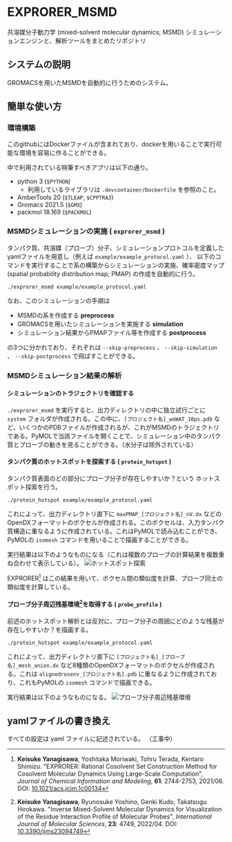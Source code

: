 # EXPRORER_MSMD

共溶媒分子動力学 (mixed-solvent molecular dynamics; MSMD) シミュレーションエンジンと、解析ツールをまとめたリポジトリ

## システムの説明

GROMACSを用いたMSMDを自動的に行うためのシステム。

## 簡単な使い方

### 環境構築
このgithubにはDockerファイルが含まれており、dockerを用いることで実行可能な環境を容易に作ることができる。

中で利用されている特筆すべきアプリは以下の通り。

- python 3 (`$PYTHON`)
  - 利用しているライブラリは `.devcontainer/Dockerfile` を参照のこと。
- AmberTools 20 (`$TLEAP`, `$CPPTRAJ`)
- Gromacs 2021.5 (`$GMX`)
- packmol 18.169 (`$PACKMOL`)

### MSMDシミュレーションの実施 ( `exprorer_msmd` )

タンパク質、共溶媒（プローブ）分子、シミュレーションプロトコルを定義したyamlファイルを用意し（例えば `example/example_protocol.yaml` ）、
以下のコマンドを実行することで系の構築からシミュレーションの実施、確率密度マップ (spatial probability distribution map; PMAP) の作成を自動的に行う。

```
./exprorer_msmd example/example_protocol.yaml
```

なお、このシミュレーションの手順は 

- MSMDの系を作成する **preprocess**
- GROMACSを用いたシミュレーションを実施する **simulation**
- シミュレーション結果からPMAPファイル等を作成する **postprocess**

の3つに分かれており、それぞれは `--skip-preprocess` 、 `--skip-simulation` 、 `--skip-postprocess` で飛ばすことができる。

### MSMDシミュレーション結果の解析

#### シミュレーションのトラジェクトリを確認する

`./exprorer_msmd` を実行すると、出力ディレクトリの中に独立試行ごとに `system` フォルダが作成される。この中に、`[プロジェクト名]_woWAT_10ps.pdb` など、いくつかのPDBファイルが作成されるが、これがMSMDのトラジェクトリである。PyMOLで当該ファイルを開くことで、シミュレーション中のタンパク質とプローブの動きを見ることができる。（水分子は除外されている）

#### タンパク質のホットスポットを探索する ( `protein_hotspot` )

タンパク質表面のどの部分にプローブ分子が存在しやすいか？という
ホットスポット探索を行う。

```
./protein_hotspot example/example_protocol.yaml
```

これによって、出力ディレクトリ直下に `maxPMAP_[プロジェクト名]_nV.dx` などのOpenDXフォーマットのボクセルが作成される。このボクセルは、入力タンパク質構造に重なるように作成されている。これはPyMOLで読み込むことができ、
PyMOLの `isomesh` コマンドを用いることで描画することができる。

実行結果は以下のようなものになる（これは複数のプローブの計算結果を複数重ね合わせて表示している）。
![ホットスポット探索](https://i.imgur.com/bzxz0K6.png)

EXPRORER[^1] はこの結果を用いて、ボクセル間の類似度を計算、プローブ同士の類似度を計算している。

[^1]:**Keisuke Yanagisawa**, Yoshitaka Moriwaki, Tohru Terada, Kentaro Shimizu. "EXPRORER: Rational Cosolvent Set Construction Method for Cosolvent Molecular Dynamics Using Large-Scale Computation", *Journal of Chemical Information and Modeling*, **61**: 2744-2753, 2021/06. DOI: [10.1021/acs.jcim.1c00134](https://doi.org/10.1021/acs.jcim.1c00134)

#### プローブ分子周辺残基環境[^2]を取得する ( `probe_profile` )

前述のホットスポット解析とは反対に、プローブ分子の周囲にどのような残基が存在しやすいか？を描画する。

```
./protein_hotspot example/example_protocol.yaml
```

これによって、出力ディレクトリ直下に `[プロジェクト名]_[プローブ名]_mesh_anion.dx` など8種類のOpenDXフォーマットのボクセルが作成される。これは `alignedresenv_[プロジェクト名].pdb` に重なるように作成されており、これもPyMOLの `isomesh` コマンドで描画できる。

実行結果は以下のようなものになる。
![プローブ分子周辺残基環境](https://i.imgur.com/4QIZxhW.png)

[^2]:**Keisuke Yanagisawa**, Ryunosuke Yoshino, Genki Kudo, Takatsugu Hirokawa. "Inverse Mixed-Solvent Molecular Dynamics for Visualization of the Residue Interaction Profile of Molecular Probes", *International Journal of Molecular Sciences*, **23**: 4749, 2022/04. DOI: [10.3390/ijms23094749](https://doi.org/10.3390/ijms23094749)

## yamlファイルの書き換え

すべての設定は yaml ファイルに記述されている。
（工事中）
